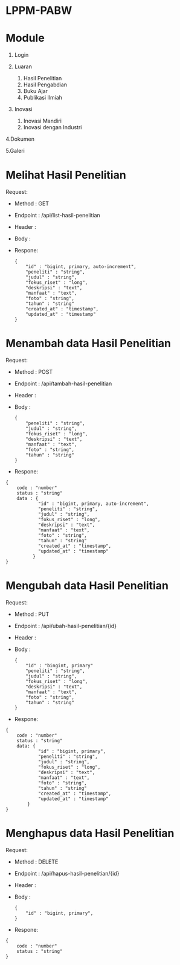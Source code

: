 # LPPM-PABW

# Module
1. Login

2. Luaran 
    1. Hasil Penelitian 
    2. Hasil Pengabdian 
    3. Buku Ajar 
    4. Publikasi Ilmiah

2. Inovasi
    1. Inovasi Mandiri 
    2. Inovasi dengan Industri

4.Dokumen

5.Galeri













# Melihat Hasil Penelitian
Request:
  - Method : GET
  - Endpoint : /api/list-hasil-penelitian
  - Header :
  - Body :
  - Respone:
    
      
        {
            "id" : "bigint, primary, auto-increment",
            "peneliti" : "string",
            "judul" : "string",
            "fokus_riset" : "long",
            "deskripsi" : "text",
            "manfaat" : "text",
            "foto" : "string",
            "tahun" : "string"
            "created_at" : "timestamp",
            "updated_at" : "timestamp"
        }

# Menambah data Hasil Penelitian
Request:
  - Method : POST
  - Endpoint : /api/tambah-hasil-penelitian
  - Header :
  - Body :
  
        {
            "peneliti" : "string",
            "judul" : "string",
            "fokus_riset" : "long",
            "deskripsi" : "text",
            "manfaat" : "text",
            "foto" : "string",
            "tahun" : "string"
        }
   - Respone:
   
    {
        code : "number"
        status : "string"
        data : {
                "id" : "bigint, primary, auto-increment",
                "peneliti" : "string",
                "judul" : "string",
                "fokus_riset" : "long",
                "deskripsi" : "text",
                "manfaat" : "text",
                "foto" : "string",
                "tahun" : "string"
                "created_at" : "timestamp",
                "updated_at" : "timestamp"
              }
    }

# Mengubah data Hasil Penelitian
Request:
  - Method : PUT
  - Endpoint : /api/ubah-hasil-penelitian/{id}
  - Header :
  - Body :
  
        {
            "id" : "bingint, primary"
            "peneliti" : "string",
            "judul" : "string",
            "fokus_riset" : "long",
            "deskripsi" : "text",
            "manfaat" : "text",
            "foto" : "string",
            "tahun" : "string"
        }
   - Respone:
   
    {
        code : "number"
        status : "string"
        data: {
                "id" : "bigint, primary",
                "peneliti" : "string",
                "judul" : "string",
                "fokus_riset" : "long",
                "deskripsi" : "text",
                "manfaat" : "text",
                "foto" : "string",
                "tahun" : "string"
                "created_at" : "timestamp",
                "updated_at" : "timestamp"
            }
    }

# Menghapus data Hasil Penelitian
Request:
  - Method : DELETE
  - Endpoint : /api/hapus-hasil-penelitian/{id}
  - Header :
  - Body :
  
        {
            "id" : "bigint, primary",
        }
   - Respone:
   
    {
        code : "number"
        status : "string"
    }
 

